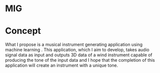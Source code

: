 # MIG
# Concept
What I propose is a musical instrument generating application using machine learning .
This application, which I aim to develop, takes audio signal data as input and outputs 3D data of a wind instrument capable of producing the tone of the input data and I hope that the completion of this application will create an instrument with a unique tone. 
